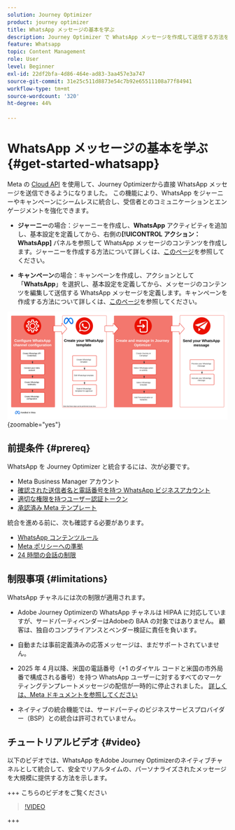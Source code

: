 ```yaml
---
solution: Journey Optimizer
product: journey optimizer
title: WhatsApp メッセージの基本を学ぶ
description: Journey Optimizer で WhatsApp メッセージを作成して送信する方法を学ぶ
feature: Whatsapp
topic: Content Management
role: User
level: Beginner
exl-id: 22df2bfa-4d86-464e-ad83-3aa457e3a747
source-git-commit: 31e25c511d8873e54c7b92e65511108a77f84941
workflow-type: tm+mt
source-wordcount: '320'
ht-degree: 44%

---
```


# WhatsApp メッセージの基本を学ぶ {#get-started-whatsapp}

Meta の [Cloud API](https://developers.facebook.com/docs/whatsapp/cloud-api/) を使用して、Journey Optimizerから直接 WhatsApp メッセージを送信できるようになりました。 この機能により、WhatsApp をジャーニーやキャンペーンにシームレスに統合し、受信者とのコミュニケーションとエンゲージメントを強化できます。

* **ジャーニー**&#x200B;の場合：ジャーニーを作成し、**WhatsApp** アクティビティを追加し、基本設定を定義してから、右側の&#x200B;**[!UICONTROL アクション：WhatsApp]** パネルを参照して WhatsApp メッセージのコンテンツを作成します。ジャーニーを作成する方法について詳しくは、[このページ](../building-journeys/journey-gs.md)を参照してください。

* **キャンペーン**&#x200B;の場合：キャンペーンを作成し、アクションとして「**WhatsApp**」を選択し、基本設定を定義してから、メッセージのコンテンツを編集して送信する WhatsApp メッセージを定義します。キャンペーンを作成する方法について詳しくは、[このページ](../campaigns/create-campaign.md#configure)を参照してください。

![](assets/do-not-localize/whatsapp-beta.png){zoomable="yes"}

## 前提条件 {#prereq}

WhatsApp を Journey Optimizer と統合するには、次が必要です。

* Meta Business Manager アカウント
* [ 確認された送信者名と電話番号を持つ WhatsApp ビジネスアカウント ](https://developers.facebook.com/docs/whatsapp/overview/business-accounts/)
* [ 適切な権限を持つユーザー認証トークン ](https://developers.facebook.com/blog/post/2022/12/05/auth-tokens/)
* [承認済み Meta テンプレート](https://developers.facebook.com/docs/whatsapp/message-templates/guidelines/)

統合を進める前に、次も確認する必要があります。

* [WhatsApp コンテンツルール](https://www.whatsapp.com/legal/messaging-guidelines)
* [Meta ポリシーへの準拠](https://www.whatsapp.com/legal)
* [24 時間の会話の制限](https://developers.facebook.com/docs/whatsapp/messaging-limits/)

## 制限事項 {#limitations}

WhatsApp チャネルには次の制限が適用されます。

* Adobe Journey Optimizerの WhatsApp チャネルは HIPAA に対応していますが、サードパーティベンダーはAdobeの BAA の対象ではありません。 顧客は、独自のコンプライアンスとベンダー検証に責任を負います。

* 自動または事前定義済みの応答メッセージは、まだサポートされていません。

* 2025 年 4 月以降、米国の電話番号（+1 のダイヤル コードと米国の市外局番で構成される番号）を持つ WhatsApp ユーザーに対するすべてのマーケティングテンプレートメッセージの配信が一時的に停止されました。 [ 詳しくは、Meta ドキュメントを参照してください ](https://developers.facebook.com/docs/whatsapp/cloud-api/guides/send-message-templates#per-user-marketing-template-message-limits)

* ネイティブの統合機能では、サードパーティのビジネスサービスプロバイダー（BSP）との統合は許可されていません。

## チュートリアルビデオ {#video}

以下のビデオでは、WhatsApp をAdobe Journey Optimizerのネイティブチャネルとして統合して、安全でリアルタイムの、パーソナライズされたメッセージを大規模に提供する方法を示します。

+++ こちらのビデオをご覧ください

>[!VIDEO](https://video.tv.adobe.com/v/3470245?learn=on&captions=jpn)

+++

